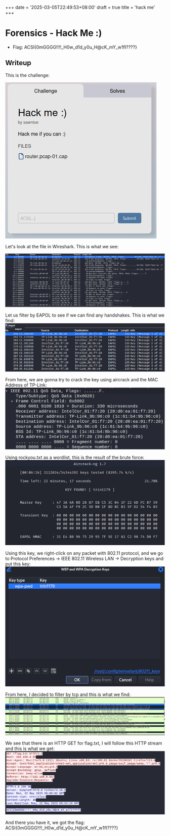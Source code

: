 +++
date = '2025-03-05T22:49:53+08:00'
draft = true
title = 'hack me'
+++

# Forensics - Hack Me :)
- Flag: ACSI{0mGGGG!!!!_H0w_d1d_y0u_H@cK_mY_w1fI????}

## Writeup
This is the challenge:

![](./images/image1.png)

Let's look at the file in Wireshark. This is what we see:

![](./images/image2.png)

Let us filter by EAPOL to see if we can find any handshakes.
This is what we find:
![](./images/image3.png)

From here, we are gonna try to crack the key using aircrack and the MAC Address of TP-Link:
![](./images/image4.png)

Using rockyou.txt as a wordlist, this is the result of the brute force:
![](./images/image5.png)

Using this key, we right-click on any packet with 802.11 protocol, and we go to Protocol Preferences -> IEEE 802.11 Wireless LAN -> Decryption keys and put this key:
![](./images/image6.png)

From here, I decided to filter by tcp and this is what we find:
![](./images/image7.png)

We see that there is an HTTP GET for flag.txt, I will follow this HTTP stream and this is what we get:
![](./images/image8.png)

And there you have it, we got the flag: ACSI{0mGGGG!!!!_H0w_d1d_y0u_H@cK_mY_w1fI????}